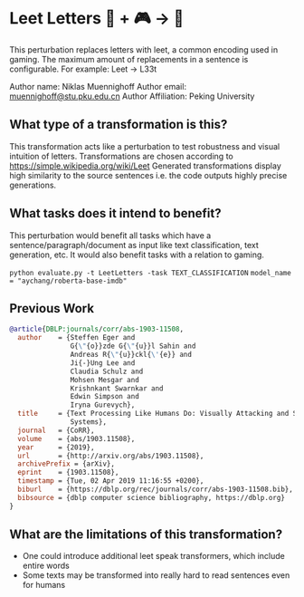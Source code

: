 # Leet Letters 🦎 + 🎮 → 🐍
This perturbation replaces letters with leet, a common encoding used in gaming. The maximum amount of replacements in a sentence is configurable.
For example: Leet -> L33t

Author name: Niklas Muennighoff
Author email: muennighoff@stu.pku.edu.cn
Author Affiliation: Peking University

## What type of a transformation is this?
This transformation acts like a perturbation to test robustness and visual intuition of letters. 
Transformations are chosen according to https://simple.wikipedia.org/wiki/Leet
Generated transformations display high similarity to the source sentences i.e. the code outputs highly precise generations. 

## What tasks does it intend to benefit?
This perturbation would benefit all tasks which have a sentence/paragraph/document as input like text classification, 
text generation, etc. It would also benefit tasks with a relation to gaming.

```python evaluate.py -t LeetLetters -task TEXT_CLASSIFICATION```
```model_name = "aychang/roberta-base-imdb"```


## Previous Work

```bibtex
@article{DBLP:journals/corr/abs-1903-11508,
  author    = {Steffen Eger and
               G{\"{o}}zde G{\"{u}}l Sahin and
               Andreas R{\"{u}}ckl{\'{e}} and
               Ji{-}Ung Lee and
               Claudia Schulz and
               Mohsen Mesgar and
               Krishnkant Swarnkar and
               Edwin Simpson and
               Iryna Gurevych},
  title     = {Text Processing Like Humans Do: Visually Attacking and Shielding {NLP}
               Systems},
  journal   = {CoRR},
  volume    = {abs/1903.11508},
  year      = {2019},
  url       = {http://arxiv.org/abs/1903.11508},
  archivePrefix = {arXiv},
  eprint    = {1903.11508},
  timestamp = {Tue, 02 Apr 2019 11:16:55 +0200},
  biburl    = {https://dblp.org/rec/journals/corr/abs-1903-11508.bib},
  bibsource = {dblp computer science bibliography, https://dblp.org}
}
```


## What are the limitations of this transformation?
- One could introduce additional leet speak transformers, which include entire words
- Some texts may be transformed into really hard to read sentences even for humans
